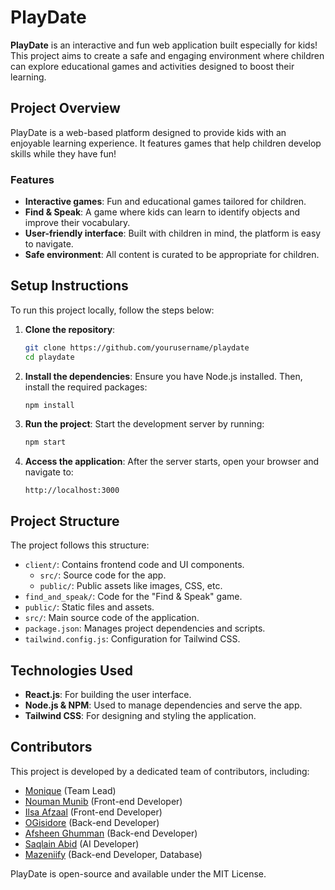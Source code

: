 
# PlayDate

**PlayDate** is an interactive and fun web application built especially for kids! This project aims to create a safe and engaging environment where children can explore educational games and activities designed to boost their learning.

## Project Overview
PlayDate is a web-based platform designed to provide kids with an enjoyable learning experience. It features games that help children develop skills while they have fun!

### Features
- **Interactive games**: Fun and educational games tailored for children.
- **Find & Speak**: A game where kids can learn to identify objects and improve their vocabulary.
- **User-friendly interface**: Built with children in mind, the platform is easy to navigate.
- **Safe environment**: All content is curated to be appropriate for children.

## Setup Instructions
To run this project locally, follow the steps below:
1. **Clone the repository**:
   ```bash
   git clone https://github.com/yourusername/playdate
   cd playdate
   ```
2. **Install the dependencies**:
   Ensure you have Node.js installed. Then, install the required packages:
   ```bash
   npm install
   ```
3. **Run the project**:
   Start the development server by running:
   ```bash
   npm start
   ```
4. **Access the application**:
   After the server starts, open your browser and navigate to:
   ```
   http://localhost:3000
   ```
## Project Structure
The project follows this structure:

- `client/`: Contains frontend code and UI components.
    - `src/`: Source code for the app.
    - `public/`: Public assets like images, CSS, etc.
- `find_and_speak/`: Code for the "Find & Speak" game.
- `public/`: Static files and assets.
- `src/`: Main source code of the application.
- `package.json`: Manages project dependencies and scripts.
- `tailwind.config.js`: Configuration for Tailwind CSS.

## Technologies Used
- **React.js**: For building the user interface.
- **Node.js & NPM**: Used to manage dependencies and serve the app.
- **Tailwind CSS**: For designing and styling the application.

## Contributors
This project is developed by a dedicated team of contributors, including:
- [Monique](https://github.com/MoniqueSHoward) (Team Lead)
- [Nouman Munib](https://github.com/noumanmunib) (Front-end Developer)
- [Ilsa Afzaal](https://github.com/iaiu2142) (Front-end Developer)
- [OGisidore](https://github.com/OGisidore) (Back-end Developer)
- [Afsheen Ghumman](https://github.com/afsheen483) (Back-end Developer)
- [Saqlain Abid](https://github.com/Saqlain143) (AI Developer)
- [Mazeniify](https://github.com/Mazeniify) (Back-end Developer, Database)

PlayDate is open-source and available under the MIT License.
